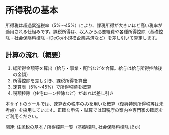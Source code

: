 # 所得税の基本

所得税は超過累進税率（5%〜45%）により、課税所得が大きいほど高い税率が適用される仕組みです。課税所得は、収入から必要経費や各種所得控除（基礎控除・社会保険料控除・iDeCo/小規模企業共済など）を差し引いて算定します。

## 計算の流れ（概要）
1. 総所得金額等を算出（給与・事業・配当などを合算。給与は給与所得控除後の金額）
2. 所得控除を差し引き、課税所得を算出
3. 速算表（5%〜45%）で所得税額を概算
4. 税額控除（住宅ローン控除など）があれば差し引き

本サイトのツールでは、速算表の税率のみを用いた概算（復興特別所得税等は未考慮）を採用しています。正確な申告・試算では国税庁の案内や専門家の確認をご利用ください。

関連: [住民税の基本](住民税の基本.md) / 所得控除一覧（[基礎控除](基礎控除.md), [社会保険料控除](社会保険料控除.md) ほか）

